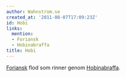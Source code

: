 ```yaml
---
author: Wahnstrom.se
created_at: '2011-08-07T17:09:23Z'
id: Hobi
links:
  mention:
  - Foriansk
  - Hobinabraffa
title: Hobi
---
```


[Foriansk] flod som rinner genom [Hobinabraffa].

  [Foriansk]: Foriansk
  [Hobinabraffa]: Hobinabraffa